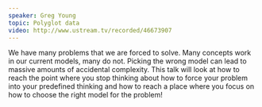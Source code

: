 ```yaml
---
speaker: Greg Young
topic: Polyglot data
video: http://www.ustream.tv/recorded/46673907
---
```


We have many problems that we are forced to solve. Many concepts work in our current models, many do not. Picking the wrong model can lead to massive amounts of accidental complexity. This talk will look at how to reach the point where you stop thinking about how to force your problem into your predefined thinking and how to reach a place where you focus on how to choose the right model for the problem!
